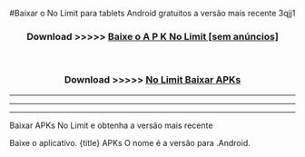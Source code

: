 #Baixar o No Limit   para tablets Android gratuitos a versão mais recente 3qjj1


<div align="center">
<h3>Download >>>>> <a href="https://pt-web.web.app/?pt= No Limit ">Baixe o A P K No Limit  [sem anúncios]</a></h3><br>

<h3>Download >>>>> <a href="https://pt-web.web.app/?pt= No Limit ">No Limit  Baixar APKs</a></h3>
</div>

----------------------------------------------------------

----------------------------------------------------------

----------------------------------------------------------

Baixar APKs No Limit  e obtenha a versão mais recente

Baixe o aplicativo. {title} APKs O nome é a versão para .Android.


